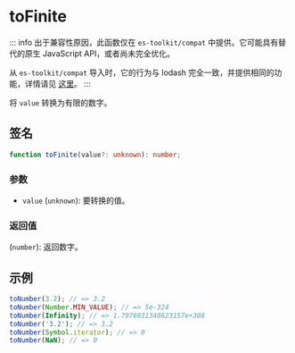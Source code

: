 # toFinite

::: info
出于兼容性原因，此函数仅在 `es-toolkit/compat` 中提供。它可能具有替代的原生 JavaScript API，或者尚未完全优化。

从 `es-toolkit/compat` 导入时，它的行为与 lodash 完全一致，并提供相同的功能，详情请见 [这里](../../../compatibility.md)。
:::

将 `value` 转换为有限的数字。

## 签名

```typescript
function toFinite(value?: unknown): number;
```

### 参数

- `value` (`unknown`): 要转换的值。

### 返回值

(`number`): 返回数字。

## 示例

```typescript
toNumber(3.2); // => 3.2
toNumber(Number.MIN_VALUE); // => 5e-324
toNumber(Infinity); // => 1.7976931348623157e+308
toNumber('3.2'); // => 3.2
toNumber(Symbol.iterator); // => 0
toNumber(NaN); // => 0
```
